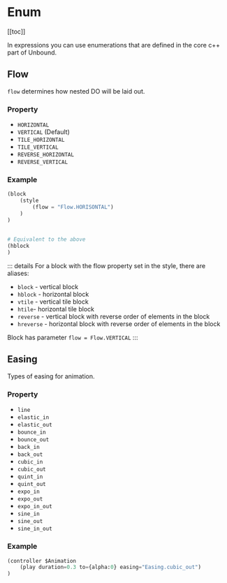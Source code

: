 # Enum

[[toc]]

In expressions you can use enumerations that are defined in the core c++ part of Unbound.

## Flow

`flow` determines how nested DO will be laid out.

### Property

- `HORIZONTAL`
- `VERTICAL` (Default)
- `TILE_HORIZONTAL`
- `TILE_VERTICAL`
- `REVERSE_HORIZONTAL`
- `REVERSE_VERTICAL`

### Example

```python
(block 
    (style
        (flow = "Flow.HORISONTAL")
    )
)
  
  
# Equivalent to the above
(hblock
)
```

::: details
For a block with the flow property set in the style, there are aliases:

- `block` - vertical block
- `hblock` - horizontal block
- `vtile` - vertical tile block
- `htile`- horizontal tile block
- `reverse` - vertical block with reverse order of elements in the block
- `hreverse` - horizontal block with reverse order of elements in the block

Block has parameter `flow = Flow.VERTICAL`
:::

## Easing

Types of easing for animation.

### Property

- `line`
- `elastic_in`
- `elastic_out`
- `bounce_in`
- `bounce_out`
- `back_in`
- `back_out`
- `cubic_in`
- `cubic_out`
- `quint_in`
- `quint_out`
- `expo_in`
- `expo_out`
- `expo_in_out`
- `sine_in`
- `sine_out`
- `sine_in_out`

### Example

```python
(controller $Animation
    (play duration=0.3 to={alpha:0} easing="Easing.cubic_out")
)
```
